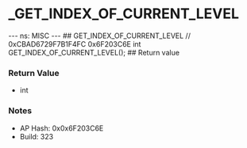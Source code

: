 # _GET_INDEX_OF_CURRENT_LEVEL

--- ns: MISC --- ## GET_INDEX_OF_CURRENT_LEVEL  // 0xCBAD6729F7B1F4FC 0x6F203C6E int GET_INDEX_OF_CURRENT_LEVEL();   ## Return value

### Return Value
* int

### Notes
* AP Hash: 0x0x6F203C6E
* Build: 323


